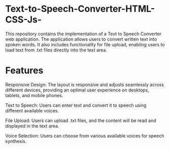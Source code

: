 # Text-to-Speech-Converter-HTML-CSS-Js-

This repository contains the implementation of a Text to Speech Converter web application. The application allows users to convert written text into spoken words. It also includes functionality for file upload, enabling users to load text from .txt files directly into the text area.

# Features

Responsive Design: The layout is responsive and adjusts seamlessly across different devices, providing an optimal user experience on desktops, tablets, and mobile phones.

Text to Speech: Users can enter text and convert it to speech using different available voices.

File Upload: Users can upload .txt files, and the content will be read and displayed in the text area.

Voice Selection: Users can choose from various available voices for speech synthesis.
